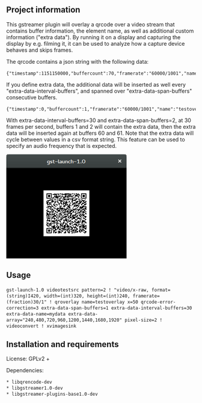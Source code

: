 ## Project information

This gstreamer plugin will overlay a qrcode over a video stream that contains buffer information, the element name, as well as additional custom information ("extra data"). By running it on a display and capturing the display by e.g. filming it, it can be used to analyze how a capture device behaves and skips frames.

The qrcode contains a json string with the following data:
```
{"timestamp":1151150000,"buffercount":70,"framerate":"60000/1001","name":"testoverlay",}
```

If you define extra data, the additional data will be inserted as well every "extra-data-interval-buffers", and spanned over "extra-data-span-buffers" consecutive buffers.
```
{"timestamp":0,"buffercount":1,"framerate":"60000/1001","name":"testoverlay","mydata":"240",}
```

With extra-data-interval-buffers=30 and extra-data-span-buffers=2, at 30 frames per second, buffers 1 and 2 will contain the extra data, then the extra data will be inserted again at buffers 60 and 61. Note that the extra data will cycle between values in a csv format string. This feature can be used to specify an audio frequency that is expected.

![screenshot](https://raw.githubusercontent.com/UbiCastTeam/gst-qroverlay/master/screenshot.png)

## Usage

```
gst-launch-1.0 videotestsrc pattern=2 ! "video/x-raw, format=(string)I420, width=(int)320, height=(int)240, framerate=(fraction)30/1" ! qroverlay name=testoverlay x=50 qrcode-error-correction=3 extra-data-span-buffers=1 extra-data-interval-buffers=30 extra-data-name=mydata extra-data-array="240,480,720,960,1200,1440,1680,1920" pixel-size=2 ! videoconvert ! xvimagesink
```

## Installation and requirements

License: GPLv2 +

Dependencies:

	* libqrencode-dev
	* libgstreamer1.0-dev
	* libgstreamer-plugins-base1.0-dev
